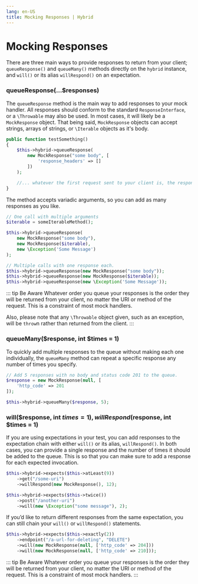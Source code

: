 ```yaml
---
lang: en-US
title: Mocking Responses | Hybrid
---
```


# Mocking Responses

There are three main ways to provide responses to return from your client; `queueResponse()` and `queueMany()` methods directly on the `hybrid` instance, and `will()` or its alias `willRespond()` on an expectation.

### queueResponse(...$responses)

The `queueResponse` method is the main way to add responses to your mock handler. All responses should conform to the standard `ResponseInterface`, or a `\Throwable` may also be used. In most cases, it will likely be a `MockResponse` object. That being said, `MockResponse` objects can accept strings, arrays of strings, or `\Iterable` objects as it's body.

```php
public function testSomething()
{
    $this->hybrid->queueResponse(
        new MockResponse("some body", [
            'response_headers' => []
        ])
    );

    //... whatever the first request sent to your client is, the response above will be returned.
}
```

The method accepts variadic arguments, so you can add as many responses as you like.

```php
// One call with multiple arguments
$iterable = someIterableMethod();

$this->hybrid->queueResponse(
    new MockResponse("some body"),
    new MockResponse($iterable),
    new \Exception('Some Message')
);

// Multiple calls with one response each.
$this->hybrid->queueResponse(new MockResponse("some body"));
$this->hybrid->queueResponse(new MockResponse($iterable));
$this->hybrid->queueResponse(new \Exception('Some Message'));
```

::: tip Be Aware
Whatever order you queue your responses is the order they will be returned from your client, no matter the URI or method of the request. This is a constraint of most mock handlers.

Also, please note that any `\Throwable` object given, such as an exception, will be `throw`n rather than returned from the client.
:::

### queueMany($response, int $times = 1)

To quickly add multiple responses to the queue without making each one individually, the `queueMany` method can repeat a specific response any number of times you specify.

```php
// Add 5 responses with no body and status code 201 to the queue.
$response = new MockResponse(null, [
    'http_code' => 201
]);

$this->hybrid->queueMany($response, 5);
```

### will($response, int $times = 1), willRespond($response, int $times = 1)

If you are using expectations in your test, you can add responses to the expectation chain with either `will()` or its alias, `willRespond()`. In both cases, you can provide a single response and the number of times it should be added to the queue. This is so that you can make sure to add a response for each expected invocation.

```php
$this->hybrid->expects($this->atLeast(9))
    ->get("/some-uri")
    ->willRespond(new MockResponse(), 12);

$this->hybrid->expects($this->twice())
    ->post("/another-uri")
    ->will(new \Exception("some message"), 2);
```

If you’d like to return different responses from the same expectation, you can still chain your `will()` or `willRespond()` statements.

```php
$this->hybrid->expects($this->exactly(2))
    ->endpoint("/a-url-for-deleting", "DELETE")
    ->will(new MockResponse(null, ['http_code' => 204]))
    ->will(new MockResponse(null, ['http_code' => 210]));
```

::: tip Be Aware
Whatever order you queue your responses is the order they will be returned from your client, no matter the URI or method of the request. This is a constraint of most mock handlers.
:::